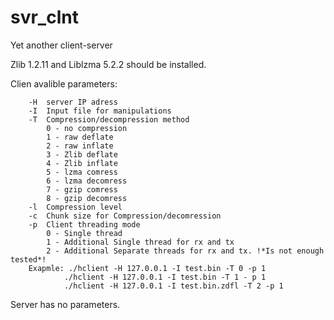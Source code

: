 # svr_clnt
Yet another client-server

Zlib 1.2.11 and Liblzma 5.2.2 should be installed.

Clien avalible parameters:

		-H  server IP adress
		-I  Input file for manipulations
		-T  Compression/decompression method
			0 - no compression
			1 - raw deflate
			2 - raw inflate
			3 - Zlib deflate
			4 - Zlib inflate
			5 - lzma comress
			6 - lzma decomress
			7 - gzip comress
			8 - gzip decomress
		-l  Compression level
		-c  Chunk size for Compression/decomression
		-p  Client threading mode
			0 - Single thread
			1 - Additional Single thread for rx and tx
			2 - Additional Separate threads for rx and tx. !*Is not enough tested*!
		Exapmle: ./hclient -H 127.0.0.1 -I test.bin -T 0 -p 1
				./hclient -H 127.0.0.1 -I test.bin -T 1 - p 1
				./hclient -H 127.0.0.1 -I test.bin.zdfl -T 2 -p 1
		   		   
Server has no parameters.
